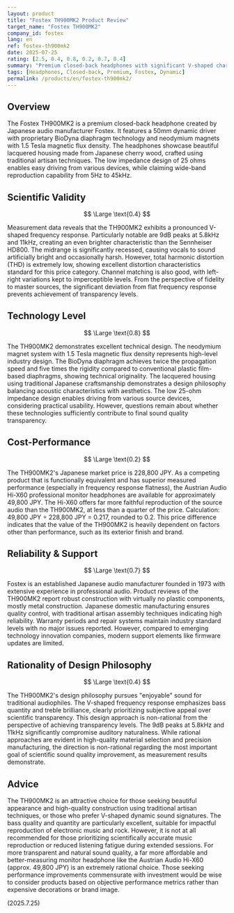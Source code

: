 ```yaml
---
layout: product
title: "Fostex TH900MK2 Product Review"
target_name: "Fostex TH900MK2"
company_id: fostex
lang: en
ref: fostex-th900mk2
date: 2025-07-25
rating: [2.5, 0.4, 0.8, 0.2, 0.7, 0.4]
summary: "Premium closed-back headphones with significant V-shaped characteristics causing challenges in scientific validity"
tags: [Headphones, Closed-back, Premium, Fostex, Dynamic]
permalink: /products/en/fostex-th900mk2/
---
```


## Overview

The Fostex TH900MK2 is a premium closed-back headphone created by Japanese audio manufacturer Fostex. It features a 50mm dynamic driver with proprietary BioDyna diaphragm technology and neodymium magnets with 1.5 Tesla magnetic flux density. The headphones showcase beautiful lacquered housing made from Japanese cherry wood, crafted using traditional artisan techniques. The low impedance design of 25 ohms enables easy driving from various devices, while claiming wide-band reproduction capability from 5Hz to 45kHz.

## Scientific Validity

$$ \Large \text{0.4} $$

Measurement data reveals that the TH900MK2 exhibits a pronounced V-shaped frequency response. Particularly notable are 9dB peaks at 5.8kHz and 11kHz, creating an even brighter characteristic than the Sennheiser HD800. The midrange is significantly recessed, causing vocals to sound artificially bright and occasionally harsh. However, total harmonic distortion (THD) is extremely low, showing excellent distortion characteristics standard for this price category. Channel matching is also good, with left-right variations kept to imperceptible levels. From the perspective of fidelity to master sources, the significant deviation from flat frequency response prevents achievement of transparency levels.

## Technology Level

$$ \Large \text{0.8} $$

The TH900MK2 demonstrates excellent technical design. The neodymium magnet system with 1.5 Tesla magnetic flux density represents high-level industry design. The BioDyna diaphragm achieves twice the propagation speed and five times the rigidity compared to conventional plastic film-based diaphragms, showing technical originality. The lacquered housing using traditional Japanese craftsmanship demonstrates a design philosophy balancing acoustic characteristics with aesthetics. The low 25-ohm impedance design enables driving from various source devices, considering practical usability. However, questions remain about whether these technologies sufficiently contribute to final sound quality transparency.

## Cost-Performance

$$ \Large \text{0.2} $$

The TH900MK2's Japanese market price is 228,800 JPY. As a competing product that is functionally equivalent and has superior measured performance (especially in frequency response flatness), the Austrian Audio Hi-X60 professional monitor headphones are available for approximately 49,800 JPY. The Hi-X60 offers far more faithful reproduction of the source audio than the TH900MK2, at less than a quarter of the price. Calculation: 49,800 JPY ÷ 228,800 JPY = 0.217, rounded to 0.2. This price difference indicates that the value of the TH900MK2 is heavily dependent on factors other than performance, such as its exterior finish and brand.

## Reliability & Support

$$ \Large \text{0.7} $$

Fostex is an established Japanese audio manufacturer founded in 1973 with extensive experience in professional audio. Product reviews of the TH900MK2 report robust construction with virtually no plastic components, mostly metal construction. Japanese domestic manufacturing ensures quality control, with traditional artisan assembly techniques indicating high reliability. Warranty periods and repair systems maintain industry standard levels with no major issues reported. However, compared to emerging technology innovation companies, modern support elements like firmware updates are limited.

## Rationality of Design Philosophy

$$ \Large \text{0.4} $$

The TH900MK2's design philosophy pursues "enjoyable" sound for traditional audiophiles. The V-shaped frequency response emphasizes bass quantity and treble brilliance, clearly prioritizing subjective appeal over scientific transparency. This design approach is non-rational from the perspective of achieving transparency levels. The 9dB peaks at 5.8kHz and 11kHz significantly compromise auditory naturalness. While rational approaches are evident in high-quality material selection and precision manufacturing, the direction is non-rational regarding the most important goal of scientific sound quality improvement, as measurement results demonstrate.

## Advice

The TH900MK2 is an attractive choice for those seeking beautiful appearance and high-quality construction using traditional artisan techniques, or those who prefer V-shaped dynamic sound signatures. The bass quality and quantity are particularly excellent, suitable for impactful reproduction of electronic music and rock. However, it is not at all recommended for those prioritizing scientifically accurate music reproduction or reduced listening fatigue during extended sessions. For more transparent and natural sound quality, a far more affordable and better-measuring monitor headphone like the Austrian Audio Hi-X60 (approx. 49,800 JPY) is an extremely rational choice. Those seeking performance improvements commensurate with investment would be wise to consider products based on objective performance metrics rather than expensive decorations or brand image.

(2025.7.25)

